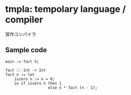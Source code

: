 tmpla: tempolary language / compiler
===

習作コンパイラ

## Sample code

```
main := fact 5;

fact :: Int -> Int
fact n := let
    iszero n := n = 0;
    in if iszero n then 1
                   else n * fact (n - 1);
```

